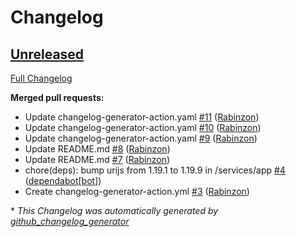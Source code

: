 # Changelog

## [Unreleased](https://github.com/Rabinzon/bts.tatar/tree/HEAD)

[Full Changelog](https://github.com/Rabinzon/bts.tatar/compare/v1.0.3...HEAD)

**Merged pull requests:**

- Update changelog-generator-action.yaml [\#11](https://github.com/Rabinzon/bts.tatar/pull/11) ([Rabinzon](https://github.com/Rabinzon))
- Update changelog-generator-action.yaml [\#10](https://github.com/Rabinzon/bts.tatar/pull/10) ([Rabinzon](https://github.com/Rabinzon))
- Update changelog-generator-action.yaml [\#9](https://github.com/Rabinzon/bts.tatar/pull/9) ([Rabinzon](https://github.com/Rabinzon))
- Update README.md [\#8](https://github.com/Rabinzon/bts.tatar/pull/8) ([Rabinzon](https://github.com/Rabinzon))
- Update README.md [\#7](https://github.com/Rabinzon/bts.tatar/pull/7) ([Rabinzon](https://github.com/Rabinzon))
- chore\(deps\): bump urijs from 1.19.1 to 1.19.9 in /services/app [\#4](https://github.com/Rabinzon/bts.tatar/pull/4) ([dependabot[bot]](https://github.com/apps/dependabot))
- Create changelog-generator-action.yml [\#3](https://github.com/Rabinzon/bts.tatar/pull/3) ([Rabinzon](https://github.com/Rabinzon))



\* *This Changelog was automatically generated by [github_changelog_generator](https://github.com/github-changelog-generator/github-changelog-generator)*
